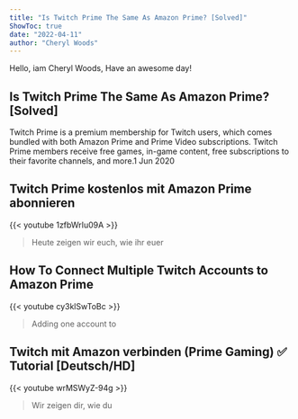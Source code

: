 ```yaml
---
title: "Is Twitch Prime The Same As Amazon Prime? [Solved]"
ShowToc: true 
date: "2022-04-11"
author: "Cheryl Woods" 
---
```


Hello, iam Cheryl Woods, Have an awesome day!
## Is Twitch Prime The Same As Amazon Prime? [Solved]
Twitch Prime is a premium membership for Twitch users, which comes bundled with both Amazon Prime and Prime Video subscriptions. Twitch Prime members receive free games, in-game content, free subscriptions to their favorite channels, and more.1 Jun 2020

## Twitch Prime kostenlos mit Amazon Prime abonnieren
{{< youtube 1zfbWrIu09A >}}
>Heute zeigen wir euch, wie ihr euer 

## How To Connect Multiple Twitch Accounts to Amazon Prime
{{< youtube cy3klSwToBc >}}
>Adding one account to 

## Twitch mit Amazon verbinden (Prime Gaming) ✅ Tutorial [Deutsch/HD]
{{< youtube wrMSWyZ-94g >}}
>Wir zeigen dir, wie du 

